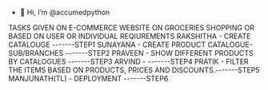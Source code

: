 - 👋 Hi, I’m @accumedpython
<!---
accumedpython/accumedpython is a ✨ special ✨ repository because its `README.md` (this file) appears on your GitHub profile.
You can click the Preview link to take a look at your changes.
--->
TASKS GIVEN ON E-COMMERCE WEBSITE ON GROCERIES SHOPPING OR BASED ON USER OR INDIVIDUAL REQIUREMENTS
RAKSHITHA - CREATE CATALOUGE -------STEP1
SUNAYANA - CREATE PRODUCT CATALOGUE- SUB/BRANCHES -------STEP2
PRAVEEN - SHOW DIFFERENT PRODUCTS BY CATALOGUES -------STEP3
ARVIND - -------STEP4
PRATIK - FILTER THE ITEMS BASED ON PRODUCTS, PRICES AND DISCOUNTS.-------STEP5
MANJUNATH(TL) - DEPLOYMENT -------STEP6
